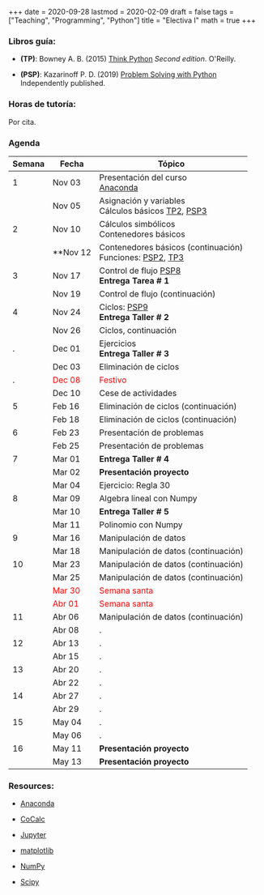 +++
date      = 2020-09-28
lastmod   = 2020-02-09
draft     = false
tags      = ["Teaching", "Programming", "Python"]
title     = "Electiva I"
math      = true
+++

### Libros guía:

- **(TP)**: Bowney A. B. (2015) [Think Python](https://greenteapress.com/wp/think-python-2e/) *Second edition*. O'Reilly.

- **(PSP)**: Kazarinoff P. D. (2019) [Problem Solving with Python](https://problemsolvingwithpython.com) Independently published.

### Horas de tutoría: 

Por cita.

### Agenda

Semana  | Fecha | Tópico
--- | --- | ---
1  | Nov 03 | Presentación del curso <br> [Anaconda](https://www.anaconda.com/products/individual)
&nbsp; | Nov 05 | Asignación y variables <br> Cálculos básicos [TP2](http://greenteapress.com/thinkpython2/html/thinkpython2003.html), [PSP3](https://problemsolvingwithpython.com/03-The-Python-REPL/03.00-Introduction/) 
2  | Nov 10 | Cálculos simbólicos <br> Contenedores básicos
&nbsp; | **Nov 12 | Contenedores básicos (continuación) <br> Funciones: [PSP2](https://problemsolvingwithpython.com/07-Functions-and-Modules/07.00-Introduction/), [TP3](http://greenteapress.com/thinkpython2/html/thinkpython2004.html)
3  | Nov 17 | Control de flujo [PSP8](https://problemsolvingwithpython.com/08-If-Else-Try-Except/08.00-Introduction/)<br> **Entrega Tarea # 1**
&nbsp; | Nov 19 | Control de flujo (continuación)
4  | Nov 24 | Ciclos: [PSP9](https://problemsolvingwithpython.com/09-Loops/09.00-Introduction/)<br> **Entrega Taller # 2**
&nbsp; | Nov 26 | Ciclos, continuación 
.  | Dec 01 | Ejercicios <br> **Entrega Taller # 3**
&nbsp; | Dec 03 | Eliminación de ciclos
. | <font color="red">Dec 08</font> | <font color="red">Festivo</font>
&nbsp; | Dec 10 | Cese de actividades
5  | Feb 16 | Eliminación de ciclos (continuación) 
&nbsp; | Feb 18 | Eliminación de ciclos (continuación) 
6  | Feb 23 | Presentación de problemas
&nbsp; | Feb 25 | Presentación de problemas
7  | Mar 01 | **Entrega Taller # 4**
&nbsp; | Mar 02 | **Presentación proyecto**
&nbsp; | Mar 04 | Ejercicio: Regla 30
8  | Mar 09 | Algebra lineal con Numpy
&nbsp; | Mar 10 |**Entrega Taller # 5**
&nbsp; | Mar 11 | Polinomio con Numpy
9  | Mar 16 |  Manipulación de datos  
&nbsp; | Mar 18 | Manipulación de datos (continuación) 
10  | Mar 23 | Manipulación de datos (continuación) 
&nbsp; | Mar 25 | Manipulación de datos (continuación) 
&nbsp;  | <font color="red">Mar 30</font> | <font color="red">Semana santa</font>
&nbsp; | <font color="red">Abr 01</font> | <font color="red">Semana santa</font>
11  | Abr 06 | Manipulación de datos (continuación) 
&nbsp; | Abr 08 | .
12  | Abr 13 | .
&nbsp; | Abr 15 | .
13  | Abr 20 | .
&nbsp; | Abr 22 | .
14  | Abr 27 | .
&nbsp; | Abr 29 | .
15  | May 04 | .
&nbsp; | May 06 | .
16  | May 11 | **Presentación proyecto**
&nbsp; | May 13 | **Presentación proyecto**


<!-- [Matplotlib](https://problemsolvingwithpython.com/06-Plotting-with-Matplotlib/06.00-Introduction/) -->
### Resources:

  - [Anaconda](https://anaconda.org)

  - [CoCalc](https://cocalc.com)

  - [Jupyter](https://jupyter.org/)

  - [matplotlib](https://matplotlib.org/3.1.1/index.html)

  - [NumPy](https://www.numpy.org/)

  - [Scipy](https://www.scipy.org/)
